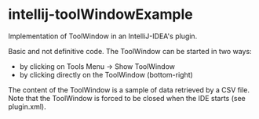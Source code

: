 # intellij-toolWindowExample
Implementation of ToolWindow in an IntelliJ-IDEA's plugin.

Basic and not definitive code. The ToolWindow can be started in two ways:
- by clicking on Tools Menu -> Show ToolWindow
- by clicking directly on the ToolWindow (bottom-right)

The content of the ToolWindow is a sample of data retrieved by a CSV file. Note that the ToolWindow is forced to be closed when the IDE starts (see plugin.xml).
